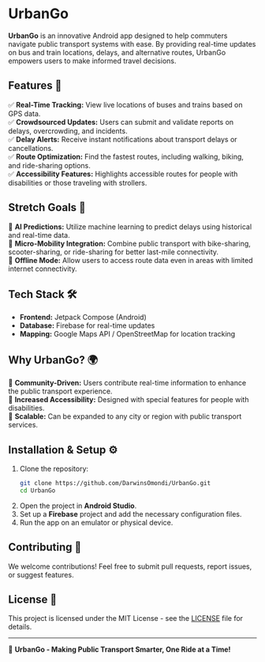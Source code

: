 # UrbanGo

**UrbanGo** is an innovative Android app designed to help commuters navigate public transport systems with ease. By providing real-time updates on bus and train locations, delays, and alternative routes, UrbanGo empowers users to make informed travel decisions.

## Features 🚀

✅ **Real-Time Tracking:** View live locations of buses and trains based on GPS data.  
✅ **Crowdsourced Updates:** Users can submit and validate reports on delays, overcrowding, and incidents.  
✅ **Delay Alerts:** Receive instant notifications about transport delays or cancellations.  
✅ **Route Optimization:** Find the fastest routes, including walking, biking, and ride-sharing options.  
✅ **Accessibility Features:** Highlights accessible routes for people with disabilities or those traveling with strollers.  

## Stretch Goals 🎯

🔹 **AI Predictions:** Utilize machine learning to predict delays using historical and real-time data.  
🔹 **Micro-Mobility Integration:** Combine public transport with bike-sharing, scooter-sharing, or ride-sharing for better last-mile connectivity.  
🔹 **Offline Mode:** Allow users to access route data even in areas with limited internet connectivity.  

## Tech Stack 🛠️

- **Frontend:** Jetpack Compose (Android)
- **Database:** Firebase for real-time updates
- **Mapping:** Google Maps API / OpenStreetMap for location tracking

## Why UrbanGo? 🌍

🔹 **Community-Driven:** Users contribute real-time information to enhance the public transport experience.  
🔹 **Increased Accessibility:** Designed with special features for people with disabilities.  
🔹 **Scalable:** Can be expanded to any city or region with public transport services.  

## Installation & Setup ⚙️

1. Clone the repository:
   ```bash
   git clone https://github.com/DarwinsOmondi/UrbanGo.git
   cd UrbanGo
   ```
2. Open the project in **Android Studio**.
3. Set up a **Firebase** project and add the necessary configuration files.
4. Run the app on an emulator or physical device.

## Contributing 🤝

We welcome contributions! Feel free to submit pull requests, report issues, or suggest features.

## License 📜

This project is licensed under the MIT License - see the [LICENSE](LICENSE) file for details.

---

🚀 **UrbanGo - Making Public Transport Smarter, One Ride at a Time!**
